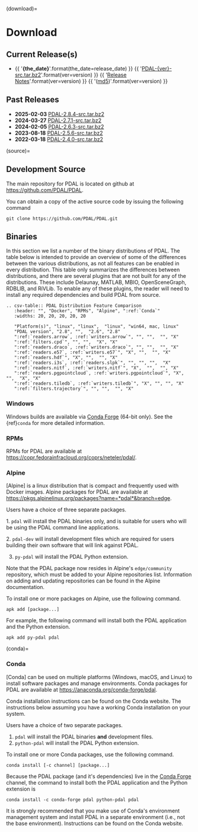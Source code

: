 (download)=

# Download

## Current Release(s)

[dynamically set the release version and date from _config.yml]::

- {{ '**{the_date}**'.format(the_date=release_date) }} {{ '[PDAL-{ver}-src.tar.bz2](https://github.com/PDAL/PDAL/releases/download/{ver}/PDAL-{ver}-src.tar.bz2)'.format(ver=version) }} {{ '[Release Notes](https://github.com/PDAL/PDAL/releases/tag/{ver})'.format(ver=version) }} {{ '([md5](https://github.com/PDAL/PDAL/releases/download/{ver}/PDAL-{ver}-src.tar.bz2.md5))'.format(ver=version) }}

## Past Releases


- **2025-02-03** [PDAL-2.8.4-src.tar.bz2]
- **2024-03-27** [PDAL-2.7.1-src.tar.bz2]
- **2024-02-05** [PDAL-2.6.3-src.tar.bz2]
- **2023-08-18** [PDAL-2.5.6-src.tar.bz2]
- **2022-03-18** [PDAL-2.4.0-src.tar.bz2]

(source)=

## Development Source

The main repository for PDAL is located on github at
<https://github.com/PDAL/PDAL>.

You can obtain a copy of the active source code by issuing the following
command

```
git clone https://github.com/PDAL/PDAL.git
```

## Binaries

In this section we list a number of the binary distributions of PDAL. The table
below is intended to provide an overview of some of the differences between the
various distributions, as not all features can be enabled in every
distribution. This table only summarizes the differences between distributions,
and there are several plugins that are not built for any of the distributions.
These include Delaunay, MATLAB, MBIO, OpenSceneGraph, RDBLIB,
and RiVLib. To enable any of these plugins, the reader will need to install any
required dependencies and build PDAL from source.

```{eval-rst}
.. csv-table:: PDAL Distribution Feature Comparison
   :header: "", "Docker", "RPMs", "Alpine", ":ref:`Conda`"
   :widths: 20, 20, 20, 20, 20

   "Platform(s)", "linux", "linux",  "linux", "win64, mac, linux"
   "PDAL version", "2.8", "",  "2.6", "2.8"
   ":ref:`readers.arrow`, :ref:`writers.arrow`", "", "",  "", "X"
   ":ref:`filters.cpd`", "", "",  "X", "X"
   ":ref:`readers.draco`, :ref:`writers.draco`", "", "",  "", "X"
   ":ref:`readers.e57`, :ref:`writers.e57`", "X", "",  "", "X"
   ":ref:`readers.hdf`", "X", "",  "", "X"
   ":ref:`readers.i3s`, :ref:`readers.slpk`", "", "", "",  "X"
   ":ref:`readers.nitf`, :ref:`writers.nitf`", "X",  "",  "", "X"
   ":ref:`readers.pgpointcloud`, :ref:`writers.pgpointcloud`", "X",  "",  "X", "X"
   ":ref:`readers.tiledb`, :ref:`writers.tiledb`", "X", "", "", "X"
   ":ref:`filters.trajectory`", "", "",  "", "X"

```

### Windows

Windows builds are available via [Conda Forge] (64-bit only). See the
{ref}`conda` for more detailed information.

### RPMs

RPMs for PDAL are available at
<https://copr.fedorainfracloud.org/coprs/neteler/pdal/>.

### Alpine

[Alpine] is a linux distribution that is compact and frequently used with
Docker images. Alpine packages for PDAL are available at
<https://pkgs.alpinelinux.org/packages?name=*pdal*&branch=edge>.

Users have a choice of three separate packages.

1\. `pdal` will install the PDAL binaries only, and is suitable for users who
will be using the PDAL command line applications.

2\. `pdal-dev` will install development files which are required for users
building their own software that will link against PDAL.

3. `py-pdal` will install the PDAL Python extension.

Note that the PDAL package now resides in Alpine's `edge/community` repository,
which must be added to your Alpine repositories list. Information on adding and
updating repositories can be found in the Alpine documentation.

To install one or more packages on Alpine, use the following command.

```
apk add [package...]
```

For example, the following command will install both the PDAL application and
the Python extension.

```
apk add py-pdal pdal
```

(conda)=

### Conda

[Conda] can be used on multiple platforms (Windows, macOS, and Linux) to
install software packages and manage environments. Conda packages for PDAL are
available at <https://anaconda.org/conda-forge/pdal>.

Conda installation instructions can be found on the Conda website. The
instructions below assuming you have a working Conda installation on your
system.

Users have a choice of two separate packages.

1. `pdal` will install the PDAL binaries **and** development files.
2. `python-pdal` will install the PDAL Python extension.

To install one or more Conda packages, use the following command.

```
conda install [-c channel] [package...]
```

Because the PDAL package (and it's dependencies) live in the [Conda Forge]
channel, the command to install both the PDAL application and the Python
extension is

```
conda install -c conda-forge pdal python-pdal pdal
```

It is strongly recommended that you make use of Conda's environment management
system and install PDAL in a separate environment (i.e., not the base
environment). Instructions can be found on the Conda website.

[alpine linux]: https://www.alpinelinux.org/
[conda forge]: https://anaconda.org/conda-forge/pdal
[pdal-1.9.1-src.tar.bz2]: https://github.com/PDAL/PDAL/releases/download/1.9.1/PDAL-1.9.1-src.tar.bz2
[pdal-2.0.1-src.tar.bz2]: https://github.com/PDAL/PDAL/releases/download/2.0.1/PDAL-2.0.1-src.tar.bz2
[pdal-2.1.0-src.tar.bz2]: https://github.com/PDAL/PDAL/releases/download/2.1.0/PDAL-2.1.0-src.tar.bz2
[pdal-2.2.0-src.tar.bz2]: https://github.com/PDAL/PDAL/releases/download/2.2.0/PDAL-2.2.0-src.tar.bz2
[pdal-2.3.0-src.tar.bz2]: https://github.com/PDAL/PDAL/releases/download/2.3.0/PDAL-2.3.0-src.tar.bz2
[pdal-2.4.0-src.tar.bz2]: https://github.com/PDAL/PDAL/releases/download/2.4.0/PDAL-2.4.0-src.tar.bz2
[pdal-2.4.2-src.tar.bz2]: https://github.com/PDAL/PDAL/releases/download/2.4.2/PDAL-2.4.2-src.tar.bz2
[pdal-2.5.0-src.tar.bz2]: https://github.com/PDAL/PDAL/releases/download/2.5.0/PDAL-2.5.0-src.tar.bz2
[pdal-2.5.1-src.tar.bz2]: https://github.com/PDAL/PDAL/releases/download/2.5.1/PDAL-2.5.1-src.tar.bz2
[pdal-2.5.2-src.tar.bz2]: https://github.com/PDAL/PDAL/releases/download/2.5.2/PDAL-2.5.2-src.tar.bz2
[pdal-2.5.3-src.tar.bz2]: https://github.com/PDAL/PDAL/releases/download/2.5.3/PDAL-2.5.3-src.tar.bz2
[pdal-2.5.4-src.tar.bz2]: https://github.com/PDAL/PDAL/releases/download/2.5.4/PDAL-2.5.4-src.tar.bz2
[pdal-2.5.5-src.tar.bz2]: https://github.com/PDAL/PDAL/releases/download/2.5.5/PDAL-2.5.5-src.tar.bz2
[pdal-2.5.6-src.tar.bz2]: https://github.com/PDAL/PDAL/releases/download/2.5.6/PDAL-2.5.6-src.tar.bz2
[pdal-2.6.0-src.tar.bz2]: https://github.com/PDAL/PDAL/releases/download/2.6.0/PDAL-2.6.0-src.tar.bz2
[pdal-2.6.1-src.tar.bz2]: https://github.com/PDAL/PDAL/releases/download/2.6.1/PDAL-2.6.1-src.tar.bz2
[pdal-2.6.2-src.tar.bz2]: https://github.com/PDAL/PDAL/releases/download/2.6.2/PDAL-2.6.2-src.tar.bz2
[pdal-2.6.3-src.tar.bz2]: https://github.com/PDAL/PDAL/releases/download/2.6.3/PDAL-2.6.3-src.tar.bz2
[pdal-2.7.0-src.tar.bz2]: https://github.com/PDAL/PDAL/releases/download/2.7.0/PDAL-2.7.0-src.tar.bz2
[pdal-2.7.1-src.tar.bz2]: https://github.com/PDAL/PDAL/releases/download/2.7.1/PDAL-2.7.1-src.tar.bz2
[pdal-2.8.0-src.tar.bz2]: https://github.com/PDAL/PDAL/releases/download/2.8.0/PDAL-2.8.0-src.tar.bz2
[pdal-2.8.4-src.tar.bz2]: https://github.com/PDAL/PDAL/releases/download/2.8.4/PDAL-2.8.4-src.tar.bz2


